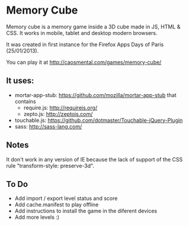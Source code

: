 Memory Cube
===========

Memory cube is a memory game inside a 3D cube made in JS, HTML & CSS. It works in mobile, tablet and desktop modern browsers.

It was created in first instance for the Firefox Apps Days of Paris (25/01/2013).

You can play it at http://caosmental.com/games/memory-cube/

It uses:
--------

- mortar-app-stub: https://github.com/mozilla/mortar-app-stub that contains
	- require.js: http://requirejs.org/
	- zepto.js: http://zeptojs.com/
- touchable.js: https://github.com/dotmaster/Touchable-jQuery-Plugin
- sass: http://sass-lang.com/


Notes
-----

It don't work in any version of IE because the lack of support of the CSS rule "transform-style: preserve-3d".

To Do
-----
- Add import / export level status and score
- Add cache.manifest to play offline
- Add instructions to install the game in the diferent devices
- Add more levels :)